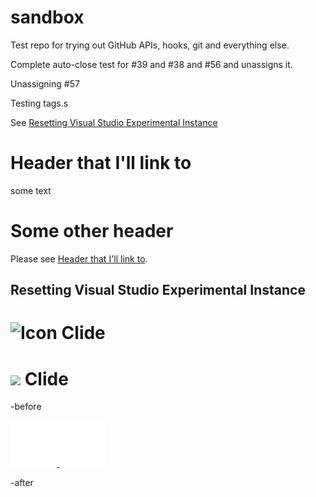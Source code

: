 sandbox
=======

Test repo for trying out GitHub APIs, hooks, git and everything else.

Complete auto-close test for #39 and #38 and #56 and unassigns it.

Unassigning #57

Testing tags.s

See [Resetting Visual Studio Experimental Instance](#resetting-visual-studio-experimental-instance)

# Header that I'll link to

some text

# Some other header

Please see [Header that I'll link to](#header-that-ill-link-to).

## Resetting Visual Studio Experimental Instance


![Icon](https://raw.github.com/clariuslabs/clide/master/icon/64.png) Clide
==================

<img align="center" src="https://raw.github.com/clariuslabs/clide/master/icon/64.png" /> Clide
==================

-before

<a href="https://github.com/KirillOsenkov">
  <img src=".github/avatars/avatar-user.svg" alt="Kirill Osenkov" title="Kirill Osenkov">
</a>

<a href="https://github.com/aws">
  <img src=".github/avatars/avatar.svg" alt="Amazon Web Services" title="Amazon Web Services">
</a>


-after
